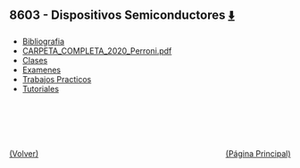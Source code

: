 
<html>
<body>
<h2>8603 - Dispositivos Semiconductores <a href="https://downgit.github.io/#/home?url=https://github.com/Apuntes-FIUBA/Apuntes-Electronica/tree/main/86 - Electrónica/8603 - Dispositivos Semiconductores" style="font-size:20px">  ⬇️ </a></h2>
<ul>
    <li><a href="Bibliografia">Bibliografia</a></li>
    <li><a href="CARPETA_COMPLETA_2020_Perroni.pdf">CARPETA_COMPLETA_2020_Perroni.pdf</a></li>
    <li><a href="Clases">Clases</a></li>
    <li><a href="Examenes">Examenes</a></li>
    <li><a href="Trabajos Practicos">Trabajos Practicos</a></li>
    <li><a href="Tutoriales">Tutoriales</a></li>
</ul>
</body>
</html>








<br><br><br><br><br><a href="../" style="float: left">(Volver)</a> <a href="https://apuntes-fiuba.github.io/Apuntes-Electronica" style="float: right">(Página Principal)</a>
